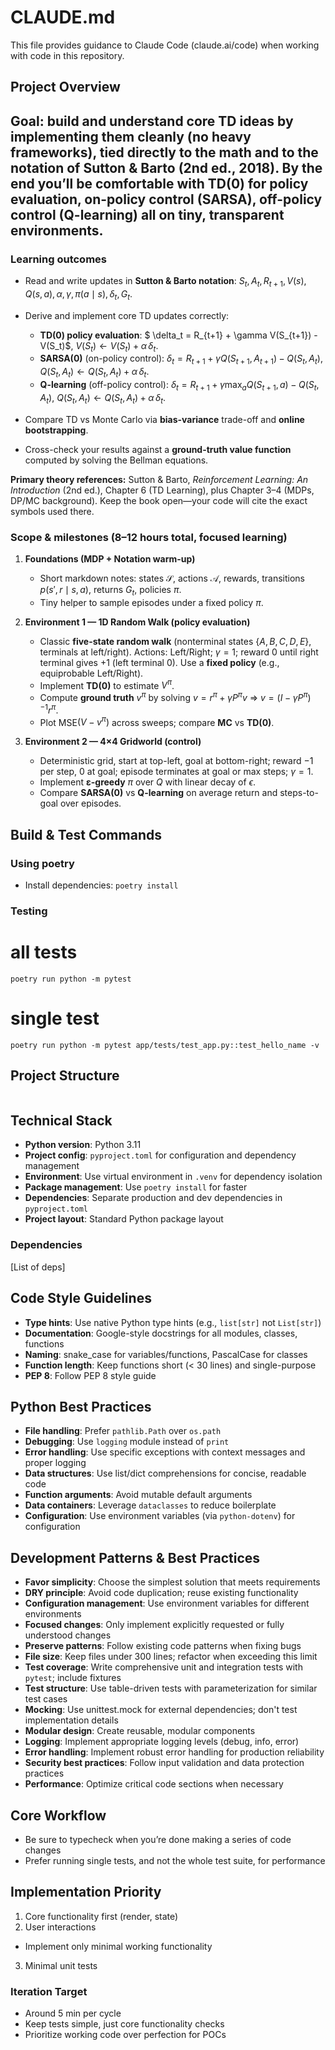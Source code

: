 # CLAUDE.md

This file provides guidance to Claude Code (claude.ai/code) when working with code in this repository.


## Project Overview

Goal: build and **understand** core TD ideas by implementing them cleanly (no heavy frameworks), tied directly to the math and to the notation of **Sutton & Barto (2nd ed., 2018)**. By the end you’ll be comfortable with TD(0) for policy evaluation, on-policy control (SARSA), off-policy control (Q-learning) all on tiny, transparent environments.
---

### Learning outcomes

* Read and write updates in **Sutton & Barto notation**: $S_t, A_t, R_{t+1}, V(s), Q(s,a), \alpha, \gamma, \pi(a\mid s), \delta_t, G_t$.
* Derive and implement core TD updates correctly:

  * **TD(0) policy evaluation**: $ \delta_t = R_{t+1} + \gamma V(S_{t+1}) - V(S_t)$,
    $V(S_t) \leftarrow V(S_t) + \alpha\,\delta_t$.
  * **SARSA(0)** (on-policy control):
    $\delta_t = R_{t+1} + \gamma Q(S_{t+1},A_{t+1}) - Q(S_t,A_t)$,
    $Q(S_t,A_t) \leftarrow Q(S_t,A_t) + \alpha\,\delta_t$.
  * **Q-learning** (off-policy control):
    $\delta_t = R_{t+1} + \gamma \max_a Q(S_{t+1},a) - Q(S_t,A_t)$,
    $Q(S_t,A_t) \leftarrow Q(S_t,A_t) + \alpha\,\delta_t$.
* Compare TD vs Monte Carlo via **bias-variance** trade-off and **online bootstrapping**.
* Cross-check your results against a **ground-truth value function** computed by solving the Bellman equations.

**Primary theory references:** Sutton & Barto, *Reinforcement Learning: An Introduction* (2nd ed.), Chapter 6 (TD Learning), plus Chapter 3–4 (MDPs, DP/MC background). Keep the book open—your code will cite the exact symbols used there.

### Scope & milestones (8–12 hours total, focused learning)

1. **Foundations (MDP + Notation warm-up)**

   * Short markdown notes: states $\mathcal{S}$, actions $\mathcal{A}$, rewards, transitions $p(s',r\mid s,a)$, returns $G_t$, policies $\pi$.
   * Tiny helper to sample episodes under a fixed policy $\pi$.

2. **Environment 1 — 1D Random Walk (policy evaluation)**

   * Classic **five-state random walk** (nonterminal states $\{A,B,C,D,E\}$, terminals at left/right).
     Actions: Left/Right; $\gamma=1$; reward $0$ until right terminal gives $+1$ (left terminal $0$).
     Use a **fixed policy** (e.g., equiprobable Left/Right).
   * Implement **TD(0)** to estimate $V^\pi$.
   * Compute **ground truth** $v^\pi$ by solving $v = r^\pi + \gamma P^\pi v$ ⇒ $v=(I-\gamma P^\pi)^{-1} r^\pi$.
   * Plot MSE$(V - v^\pi)$ across sweeps; compare **MC** vs **TD(0)**.

3. **Environment 2 — 4×4 Gridworld (control)**

   * Deterministic grid, start at top-left, goal at bottom-right; reward $-1$ per step, $0$ at goal; episode terminates at goal or max steps; $\gamma=1$.
   * Implement **ε-greedy** $\pi$ over $Q$ with linear decay of $\epsilon$.
   * Compare **SARSA(0)** vs **Q-learning** on average return and steps-to-goal over episodes.


## Build & Test Commands

### Using poetry
- Install dependencies: `poetry install`

### Testing
# all tests
`poetry run python -m pytest`

# single test
`poetry run python -m pytest app/tests/test_app.py::test_hello_name -v`


## Project Structure

```
```

## Technical Stack

- **Python version**: Python 3.11
- **Project config**: `pyproject.toml` for configuration and dependency management
- **Environment**: Use virtual environment in `.venv` for dependency isolation
- **Package management**: Use `poetry install` for faster
- **Dependencies**: Separate production and dev dependencies in `pyproject.toml`
- **Project layout**: Standard Python package layout

### Dependencies

[List of deps]

## Code Style Guidelines

- **Type hints**: Use native Python type hints (e.g., `list[str]` not `List[str]`)
- **Documentation**: Google-style docstrings for all modules, classes, functions
- **Naming**: snake_case for variables/functions, PascalCase for classes
- **Function length**: Keep functions short (< 30 lines) and single-purpose
- **PEP 8**: Follow PEP 8 style guide

## Python Best Practices

- **File handling**: Prefer `pathlib.Path` over `os.path`
- **Debugging**: Use `logging` module instead of `print`
- **Error handling**: Use specific exceptions with context messages and proper logging
- **Data structures**: Use list/dict comprehensions for concise, readable code
- **Function arguments**: Avoid mutable default arguments
- **Data containers**: Leverage `dataclasses` to reduce boilerplate
- **Configuration**: Use environment variables (via `python-dotenv`) for configuration

## Development Patterns & Best Practices

- **Favor simplicity**: Choose the simplest solution that meets requirements
- **DRY principle**: Avoid code duplication; reuse existing functionality
- **Configuration management**: Use environment variables for different environments
- **Focused changes**: Only implement explicitly requested or fully understood changes
- **Preserve patterns**: Follow existing code patterns when fixing bugs
- **File size**: Keep files under 300 lines; refactor when exceeding this limit
- **Test coverage**: Write comprehensive unit and integration tests with `pytest`; include fixtures
- **Test structure**: Use table-driven tests with parameterization for similar test cases
- **Mocking**: Use unittest.mock for external dependencies; don't test implementation details
- **Modular design**: Create reusable, modular components
- **Logging**: Implement appropriate logging levels (debug, info, error)
- **Error handling**: Implement robust error handling for production reliability
- **Security best practices**: Follow input validation and data protection practices
- **Performance**: Optimize critical code sections when necessary


## Core Workflow
- Be sure to typecheck when you’re done making a series of code changes
- Prefer running single tests, and not the whole test suite, for performance

## Implementation Priority
1. Core functionality first (render, state)
2. User interactions
  - Implement only minimal working functionality
3. Minimal unit tests

### Iteration Target
- Around 5 min per cycle
- Keep tests simple, just core functionality checks
- Prioritize working code over perfection for POCs
